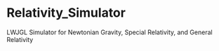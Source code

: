 Relativity_Simulator
====================

LWJGL Simulator for Newtonian Gravity, Special Relativity, and General Relativity
